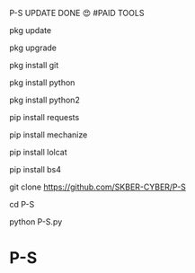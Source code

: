 P-S UPDATE DONE 😍 #PAID TOOLS

pkg update

pkg upgrade

pkg install git

pkg install python

pkg install python2

pip install requests

pip install mechanize

pip install lolcat

pip install bs4

git clone https://github.com/SKBER-CYBER/P-S

cd P-S

python P-S.py
# P-S
